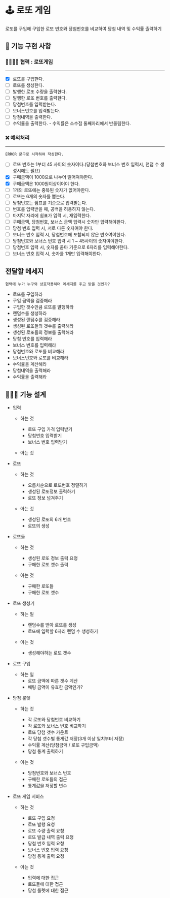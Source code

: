 # 🕹 로또 게임
로또를 구입해 구입한 로또 번호와 당첨번호를 비교하여 당첨 내역 및 수익률 출력하기

## 📝 기능 구현 사항

### 👨‍👨‍👧‍👧 협력 : 로또게임
---

- [x] 로또를 구입한다.
- [ ] 로또를 생성한다.
- [ ] 발행한 로또 수량을 출력한다.
- [ ] 발행한 로또 번호를 출력한다.
- [ ] 당첨번호를 입력받는다.
- [ ] 보너스번호를 입력받는다.
- [ ] 당첨내역을 출력한다.
- [ ] 수익률을 출력한다. - 수익률은 소수점 둘째자리에서 반올림한다.

### ❌ 예외처리
---
~~~
ERROR 문구로 시작하여 작성한다.
~~~

- [ ] 로또 번호는 1부터 45 사이의 숫자이다.(당첨번호와 보너스 번호 입력시, 랜덤 수 생성시에도 필요)
- [x] 구매금액이 1000으로 나누어 떨어져야한다.
- [x] 구매금액은 1000원이상이어야 한다.
- [ ] 1개의 로또에는 중복된 숫자가 없어야한다.
- [ ] 로또는 6개의 숫자를 뽑는다.
- [ ] 당첨번호는 쉼표를 기준으로 입력받는다.
- [ ] 번호를 입력받을 때, 공백을 허용하지 않는다.
- [ ] 마지막 자리에 쉼표가 입력 시, 재입력한다.
- [ ] 구매금액, 당첨번호, 보너스 금액 입력시 숫자만 입력해야한다.
- [ ] 당첨 번호 입력 시, 서로 다른 숫자여야 한다.
- [ ] 보너스 번호 입력 시, 당첨번호에 포함되지 않은 번호여야한다.
- [ ] 당첨번호와 보너스 번호 입력 시 1 ~ 45사이의 숫자여야한다.
- [ ] 당첨번호 입력 시, 숫자를 콤마 기준으로 6자리를 입력해야한다.
- [ ] 보너스 번호 입력 시, 숫자를 1개만 입력해야한다.

## 전달할 메세지
~~~
협력에 누가 누구와 상호작용하며 메세지를 주고 받을 것인가?
~~~

- 로또를 구입하라
- 구입 금액을 검증해라
- 구입한 갯수만큼 로또를 발행하라
- 랜덤수를 생성하라
- 생성된 랜덤수를 검증해라
- 생성된 로또들의 갯수를 출력해라
- 생성된 로또들의 정보를 출력해라
- 당첨 번호를 입력해라
- 보너스 번호를 입력해라
- 당첨번호와 로또를 비교해라
- 보너스번호와 로또를 비교해라
- 수익률을 계산해라
- 당첨내역을 출력해라
- 수익률을 출력해라

## 👩🏻‍💻 기능 설계

- 입력
    - 하는 것
        - 로또 구입 가격 입력받기
        - 당첨번호 입력받기
        - 보너스 번호 입력받기
        
    - 아는 것

- 로또
    - 하는 것
        - 오름차순으로 로또번호 정렬하기
        - 생성된 로또정보 출력하기
        - 로또 정보 넘겨주기

    - 아는 것
        - 생성된 로또의 6개 번호
        - 로또의 생성

- 로또들
    - 하는 것
        - 생성된 로또 정보 출력 요청
        - 구매한 로또 갯수 출력
    
    - 아는 것
        - 구매한 로또들
        - 구매한 로또 갯수

- 로또 생성기
    - 하는 일
        - 랜덤수를 받아 로또를 생성
        - 로또에 입력할 6자리 랜덤 수 생성하기

    - 아는 것
        - 생성해야하는 로또 갯수

- 로또 구입
    - 하는 일
        - 로또 금액에 따른 갯수 계산
        - 배팅 금액이 유효한 금액인가?
        

- 당첨 룰렛
    - 하는 것
        - 각 로또와 당첨번호 비교하기
        - 각 로또와 보너스 번호 비교하기
        - 로또 당첨 갯수 카운트
        - 각 당첨 갯수별 통계값 저장(3개 이상 일치부터 저장)
        - 수익률 계산(당첨금액 / 로또 구입금액)
        - 당첨 통계 출력하기

    - 아는 것
        - 당첨번호와 보너스 번호
        - 구매한 로또들의 접근
        - 통계값을 저장할 변수

- 로또 게임 서비스
    - 하는 것
        - 로또 구입 요청
        - 로또 발행 요청
        - 로또 수량 출력 요청
        - 로또 발급 내역 출력 요청
        - 당첨 번호 입력 요청
        - 보너스 번호 입력 요청
        - 당첨 통계 출력 요청

    - 아는 것
        - 입력에 대한 접근
        - 로또들에 대한 접근
        - 당첨 룰렛에 대한 접근


